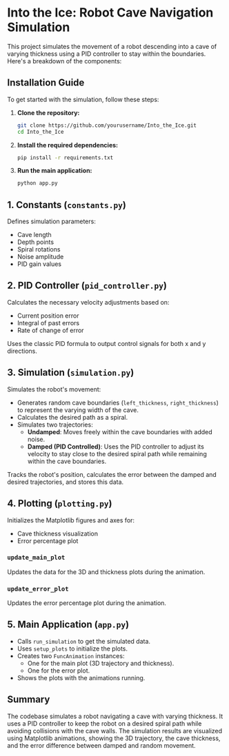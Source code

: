 # Into the Ice: Robot Cave Navigation Simulation

This project simulates the movement of a robot descending into a cave of varying thickness using a PID controller to stay within the boundaries. Here's a breakdown of the components:

## Installation Guide

To get started with the simulation, follow these steps:

1. **Clone the repository:**
    ```sh
    git clone https://github.com/yourusername/Into_the_Ice.git
    cd Into_the_Ice
    ```

2. **Install the required dependencies:**
    ```sh
    pip install -r requirements.txt
    ```

3. **Run the main application:**
    ```sh
    python app.py
    ```

## 1. Constants (`constants.py`)
Defines simulation parameters:
- Cave length
- Depth points
- Spiral rotations
- Noise amplitude
- PID gain values

## 2. PID Controller (`pid_controller.py`)
Calculates the necessary velocity adjustments based on:
- Current position error
- Integral of past errors
- Rate of change of error

Uses the classic PID formula to output control signals for both x and y directions.

## 3. Simulation (`simulation.py`)
Simulates the robot's movement:
- Generates random cave boundaries (`left_thickness`, `right_thickness`) to represent the varying width of the cave.
- Calculates the desired path as a spiral.
- Simulates two trajectories:
    - **Undamped**: Moves freely within the cave boundaries with added noise.
    - **Damped (PID Controlled)**: Uses the PID controller to adjust its velocity to stay close to the desired spiral path while remaining within the cave boundaries.

Tracks the robot's position, calculates the error between the damped and desired trajectories, and stores this data.

## 4. Plotting (`plotting.py`)
Initializes the Matplotlib figures and axes for:
- Cave thickness visualization
- Error percentage plot

### `update_main_plot`
Updates the data for the 3D and thickness plots during the animation.

### `update_error_plot`
Updates the error percentage plot during the animation.

## 5. Main Application (`app.py`)
- Calls `run_simulation` to get the simulated data.
- Uses `setup_plots` to initialize the plots.
- Creates two `FuncAnimation` instances:
    - One for the main plot (3D trajectory and thickness).
    - One for the error plot.
- Shows the plots with the animations running.

## Summary
The codebase simulates a robot navigating a cave with varying thickness. It uses a PID controller to keep the robot on a desired spiral path while avoiding collisions with the cave walls. The simulation results are visualized using Matplotlib animations, showing the 3D trajectory, the cave thickness, and the error difference between damped and random movement.